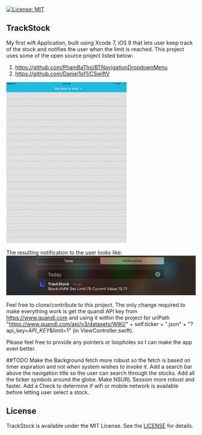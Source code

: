 [![License: MIT](https://img.shields.io/badge/license-MIT-blue.svg?style=flat)](https://github.com/arjunkchr/TrackStock/blob/master/LICENSE)

## TrackStock
My first wift Application, built using Xcode 7, iOS 9 that lets user keep track of the stock and notifies the user when the limit is reached. This project uses some of the open source project listed below:
  1.  https://github.com/PhamBaTho/BTNavigationDropdownMenu
  2.  https://github.com/Daniel1of1/CSwiftV

![alt tag](https://github.com/arjunkchr/TrackStock/blob/master/Assets/Demo.gif)

The resulting notification to the user looks like:
![alt tag](https://github.com/arjunkchr/TrackStock/blob/master/Assets/Notification.png)

Feel free to clone/contribute to this project. The only change required to make everything work is get the quandl API key from https://www.quandl.com and using it within the project for urlPath "https://www.quandl.com/api/v3/datasets/WIKI/" + self.ticker + ".json" + "?api_key=*API_KEY*&limit=1" (in ViewController.swift).

Please feel free to provide any pointers or loopholes so I can make the app even better.

##TODO
Make the Background fetch more robust so the fetch is based on timer expiration and not when system wishes to invoke it.
Add a search bar above the navigation title so the user can search through the stocks.
Add all the ticker symbols around the globe.
Make NSURL Session more robust and faster.
Add a Check to determine if wifi or mobile network is available before letting user select a stock.

## License
TrackStock is available under the MIT License. See the [LICENSE](https://github.com/arjunkchr/TrackStock/blob/master/LICENSE) for details.
